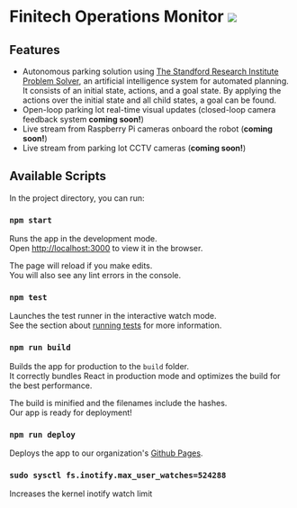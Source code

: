 # Finitech Operations Monitor ![](https://github.com/Finitech-SDP/operations-monitor/workflows/Node.js%20CI/badge.svg)

## Features
- Autonomous parking solution using [The Standford Research Institute Problem Solver](http://ai.stanford.edu/users/nilsson/OnlinePubs-Nils/PublishedPapers/strips.pdf), an artificial intelligence system for automated planning. It consists of an initial state, actions, and a goal state. By applying the actions over the initial state and all child states, a goal can be found.
- Open-loop parking lot real-time visual updates (closed-loop camera feedback system **coming soon!**)
- Live stream from Raspberry Pi cameras onboard the robot (**coming soon!**)
- Live stream from parking lot CCTV cameras (**coming soon!**)

## Available Scripts

In the project directory, you can run:

### `npm start`

Runs the app in the development mode.<br />
Open [http://localhost:3000](http://localhost:3000) to view it in the browser.

The page will reload if you make edits.<br />
You will also see any lint errors in the console.

### `npm test`

Launches the test runner in the interactive watch mode.<br />
See the section about [running tests](https://facebook.github.io/create-react-app/docs/running-tests) for more information.

### `npm run build`

Builds the app for production to the `build` folder.<br />
It correctly bundles React in production mode and optimizes the build for the best performance.

The build is minified and the filenames include the hashes.<br />
Our app is ready for deployment!

### `npm run deploy`

Deploys the app to our organization's [Github Pages](https://finitech-sdp.github.io/operations-monitor/#/ "Finitech-SDP").

### `sudo sysctl fs.inotify.max_user_watches=524288`

Increases the kernel inotify watch limit
